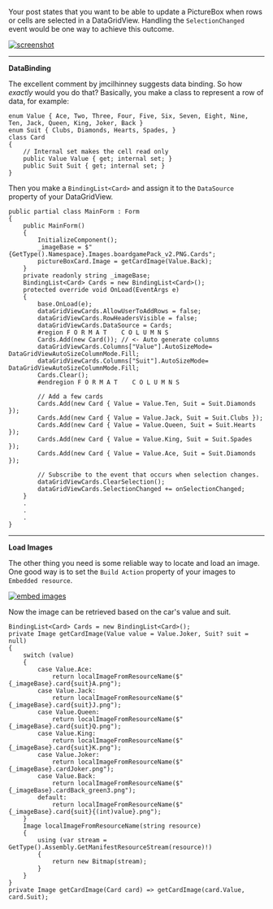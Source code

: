 Your post states that you want to be able to update a PictureBox when rows or cells are selected in a DataGridView. Handling the `SelectionChanged` event would be one way to achieve this outcome.

[![screenshot][1]][1]

***
**DataBinding**

The excellent comment by jmcilhinney suggests data binding. So how _exactly_ would you do that? Basically, you make a class to represent a row of data, for example:

    enum Value { Ace, Two, Three, Four, Five, Six, Seven, Eight, Nine, Ten, Jack, Queen, King, Joker, Back }
    enum Suit { Clubs, Diamonds, Hearts, Spades, }
    class Card
    {
        // Internal set makes the cell read only
        public Value Value { get; internal set; }
        public Suit Suit { get; internal set; }
    }

Then you make a `BindingList<Card>` and assign it to the `DataSource` property of your DataGridView.

    public partial class MainForm : Form
    {
        public MainForm()
        {
            InitializeComponent();
            _imageBase = $"{GetType().Namespace}.Images.boardgamePack_v2.PNG.Cards";
            pictureBoxCard.Image = getCardImage(Value.Back);
        }
        private readonly string _imageBase;
        BindingList<Card> Cards = new BindingList<Card>();
        protected override void OnLoad(EventArgs e)
        {
            base.OnLoad(e);
            dataGridViewCards.AllowUserToAddRows = false;
            dataGridViewCards.RowHeadersVisible = false;
            dataGridViewCards.DataSource = Cards;
            #region F O R M A T    C O L U M N S
            Cards.Add(new Card()); // <- Auto generate columns
            dataGridViewCards.Columns["Value"].AutoSizeMode= DataGridViewAutoSizeColumnMode.Fill;
            dataGridViewCards.Columns["Suit"].AutoSizeMode= DataGridViewAutoSizeColumnMode.Fill;
            Cards.Clear();
            #endregion F O R M A T    C O L U M N S

            // Add a few cards
            Cards.Add(new Card { Value = Value.Ten, Suit = Suit.Diamonds });
            Cards.Add(new Card { Value = Value.Jack, Suit = Suit.Clubs });
            Cards.Add(new Card { Value = Value.Queen, Suit = Suit.Hearts });
            Cards.Add(new Card { Value = Value.King, Suit = Suit.Spades });
            Cards.Add(new Card { Value = Value.Ace, Suit = Suit.Diamonds });

            // Subscribe to the event that occurs when selection changes.
            dataGridViewCards.ClearSelection();
            dataGridViewCards.SelectionChanged += onSelectionChanged;
        }
        .
        .
        .
    }

***
**Load Images**

The other thing you need is some reliable way to locate and load an image. One good way is to set the `Build Action` property of your images to `Embedded resource`.

[![embed images][2]][2]

Now the image can be retrieved based on the car's value and suit.

    BindingList<Card> Cards = new BindingList<Card>();
    private Image getCardImage(Value value = Value.Joker, Suit? suit = null)
    {
        switch (value)
        {
            case Value.Ace:
                return localImageFromResourceName($"{_imageBase}.card{suit}A.png");
            case Value.Jack:
                return localImageFromResourceName($"{_imageBase}.card{suit}J.png");
            case Value.Queen:
                return localImageFromResourceName($"{_imageBase}.card{suit}Q.png");
            case Value.King:
                return localImageFromResourceName($"{_imageBase}.card{suit}K.png");
            case Value.Joker:
                return localImageFromResourceName($"{_imageBase}.cardJoker.png");
            case Value.Back:
                return localImageFromResourceName($"{_imageBase}.cardBack_green3.png");
            default:
                return localImageFromResourceName($"{_imageBase}.card{suit}{(int)value}.png");
        }
        Image localImageFromResourceName(string resource)
        {
            using (var stream = GetType().Assembly.GetManifestResourceStream(resource)!)
            {
                return new Bitmap(stream);
            }
        }
    }
    private Image getCardImage(Card card) => getCardImage(card.Value, card.Suit);


  [1]: https://i.stack.imgur.com/tP7d0.png
  [2]: https://i.stack.imgur.com/Rqq3J.png